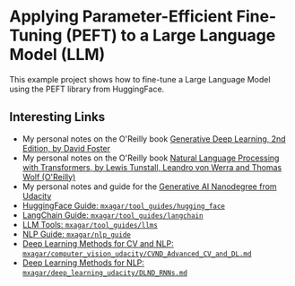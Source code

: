 # Applying Parameter-Efficient Fine-Tuning (PEFT) to a Large Language Model (LLM)

This example project shows how to fine-tune a Large Language Model using the PEFT library from HuggingFace.

## Interesting Links

- My personal notes on the O'Reilly book [Generative Deep Learning, 2nd Edition, by David Foster](https://github.com/mxagar/generative_ai_book)
- My personal notes on the O'Reilly book [Natural Language Processing with Transformers, by Lewis Tunstall, Leandro von Werra and Thomas Wolf (O'Reilly)](https://github.com/mxagar/nlp_with_transformers_nbs)
- My personal notes and guide for the [Generative AI Nanodegree from Udacity](https://github.com/mxagar/generative_ai_udacity/)
- [HuggingFace Guide: `mxagar/tool_guides/hugging_face`](https://github.com/mxagar/tool_guides/tree/master/hugging_face)
- [LangChain Guide: `mxagar/tool_guides/langchain`](https://github.com/mxagar/tool_guides/tree/master/langchain)
- [LLM Tools: `mxagar/tool_guides/llms`](https://github.com/mxagar/tool_guides/tree/master/llms)
- [NLP Guide: `mxagar/nlp_guide`](https://github.com/mxagar/nlp_guide)
- [Deep Learning Methods for CV and NLP: `mxagar/computer_vision_udacity/CVND_Advanced_CV_and_DL.md`](https://github.com/mxagar/computer_vision_udacity/blob/main/03_Advanced_CV_and_DL/CVND_Advanced_CV_and_DL.md)
- [Deep Learning Methods for NLP: `mxagar/deep_learning_udacity/DLND_RNNs.md`](https://github.com/mxagar/deep_learning_udacity/blob/main/04_RNN/DLND_RNNs.md)
